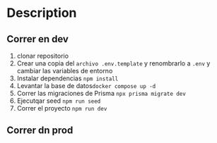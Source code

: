 # Description

## Correr en dev

1. clonar repositorio
2. Crear una copia del `archivo .env.template` y renombrarlo a `.env` y cambiar las variables de entorno
3. Instalar dependencias `npm install`
4. Levantar la base de datos`docker compose up -d`
5. Correr las migraciones de Prisma `npx prisma migrate dev`
6. Ejecutqar seed `npm run seed`
7. Correr el proyecto `npm run dev`

## Correr dn prod
